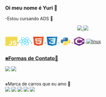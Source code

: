 ### Oi meu nome é Yuri 👋 
-Estou cursando ADS 🧠
<div align="center">
  <a href="https://github.com/CEOYuriPereira">
  <img height="180em" src="https://github-readme-stats.vercel.app/api?username=CEOYuriPereira&show_icons=true&theme=dark&include_all_commits=true&count_private=true"/>
  <img height="180em" src="https://github-readme-stats.vercel.app/api/top-langs/?username=CEOYuriPereira&layout=compact&langs_count=7&theme=dark"/>
</div>
  <div style="display: inline_block"><br>
  <img align="center" alt="Js" height="30" width="40" src="https://raw.githubusercontent.com/devicons/devicon/master/icons/javascript/javascript-plain.svg">
  <img align="center" alt="React" height="30" width="40" src="https://raw.githubusercontent.com/devicons/devicon/master/icons/react/react-original.svg">
  <img align="center" alt="HTML" height="30" width="40" src="https://raw.githubusercontent.com/devicons/devicon/master/icons/html5/html5-original.svg">
  <img align="center" alt="CSS" height="30" width="40" src="https://raw.githubusercontent.com/devicons/devicon/master/icons/css3/css3-original.svg">
  <img align="center" alt="Python" height="30" width="40" src="https://raw.githubusercontent.com/devicons/devicon/master/icons/python/python-original.svg">
  <img align="center" alt="Csharp" height="30" width="40" src="https://raw.githubusercontent.com/devicons/devicon/master/icons/csharp/csharp-original.svg">
  <img align="center" alt="linux" height="30" width="40" src="https://cdn.jsdelivr.net/gh/devicons/devicon/icons/linux/linux-original.svg" />
</div>
  
   ##    
 <h3> ⨳Formas de Contato📱</h3> 
  <div   
    <a href="https://discord.gg/6kK8XZ5ybk" target="_blank"><img src="https://img.shields.io/badge/Discord-7289DA?style=for-the-badge&logo=discord&logoColor=white" target="_blank"></a> 
    <a href="https://twitter.com/CoalaninjaYuri" target="_blank"><img src="https://img.shields.io/badge/Twitter-1DA1F2?style=for-the-badge&logo=twitter&logoColor=white" target="_blank"></a>
    </div> 
    
   ##
   <div
    <h3> ⨳Marca de carros que eu amo 🤩</h3><br> 
      <img src="https://img.shields.io/badge/nissan-%23C3002F.svg?&style=for-the-badge&logo=nissan&logoColor=white" />
      <img src="https://img.shields.io/badge/mazda-%23101010.svg?&style=for-the-badge&logo=mazda&logoColor=white" />
      <img src="https://img.shields.io/badge/bmw-%230066B1.svg?&style=for-the-badge&logo=bmw&logoColor=white" />
      <img src="https://img.shields.io/badge/mercedes-%23242424.svg?&style=for-the-badge&logo=mercedes&logoColor=white" />
      <img src="https://img.shields.io/badge/tesla-%23CC0000.svg?&style=for-the-badge&logo=tesla&logoColor=white" />
    </div>
